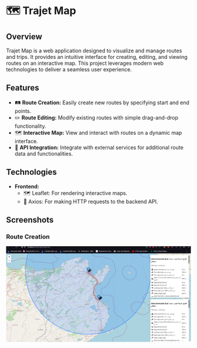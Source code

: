 # 🗺️ Trajet Map

## Overview

Trajet Map is a web application designed to visualize and manage routes and trips. It provides an intuitive interface for creating, editing, and viewing routes on an interactive map. This project leverages modern web technologies to deliver a seamless user experience.

## Features

- 🛤️ **Route Creation:** Easily create new routes by specifying start and end points.
- ✏️ **Route Editing:** Modify existing routes with simple drag-and-drop functionality.
- 🗺️ **Interactive Map:** View and interact with routes on a dynamic map interface.
- 🔗 **API Integration:** Integrate with external services for additional route data and functionalities.

## Technologies

- **Frontend:**
  - 🗺️ Leaflet: For rendering interactive maps.
  - 🔗 Axios: For making HTTP requests to the backend API.



## Screenshots

### Route Creation
![Route Creation](screenshot/trajet-map.png)

